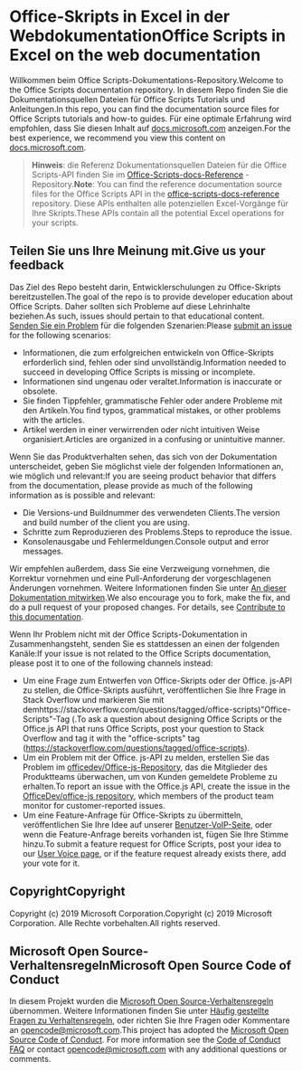 # <a name="office-scripts-in-excel-on-the-web-documentation"></a><span data-ttu-id="a803d-101">Office-Skripts in Excel in der Webdokumentation</span><span class="sxs-lookup"><span data-stu-id="a803d-101">Office Scripts in Excel on the web documentation</span></span>

<span data-ttu-id="a803d-102">Willkommen beim Office Scripts-Dokumentations-Repository.</span><span class="sxs-lookup"><span data-stu-id="a803d-102">Welcome to the Office Scripts documentation repository.</span></span> <span data-ttu-id="a803d-103">In diesem Repo finden Sie die Dokumentationsquellen Dateien für Office Scripts Tutorials und Anleitungen.</span><span class="sxs-lookup"><span data-stu-id="a803d-103">In this repo, you can find the documentation source files for Office Scripts tutorials and how-to guides.</span></span> <span data-ttu-id="a803d-104">Für eine optimale Erfahrung wird empfohlen, dass Sie diesen Inhalt auf [docs.microsoft.com](https://docs.microsoft.com/office-scripts-docs) anzeigen.</span><span class="sxs-lookup"><span data-stu-id="a803d-104">For the best experience, we recommend you view this content on [docs.microsoft.com](https://docs.microsoft.com/office-scripts-docs).</span></span>

> <span data-ttu-id="a803d-105">**Hinweis**: die Referenz Dokumentationsquellen Dateien für die Office Scripts-API finden Sie im [Office-Scripts-docs-Reference](https://github.com/OfficeDev/office-scripts-docs-reference) -Repository.</span><span class="sxs-lookup"><span data-stu-id="a803d-105">**Note**: You can find the reference documentation source files for the Office Scripts API in the [office-scripts-docs-reference](https://github.com/OfficeDev/office-scripts-docs-reference) repository.</span></span> <span data-ttu-id="a803d-106">Diese APIs enthalten alle potenziellen Excel-Vorgänge für Ihre Skripts.</span><span class="sxs-lookup"><span data-stu-id="a803d-106">These APIs contain all the potential Excel operations for your scripts.</span></span>

## <a name="give-us-your-feedback"></a><span data-ttu-id="a803d-107">Teilen Sie uns Ihre Meinung mit.</span><span class="sxs-lookup"><span data-stu-id="a803d-107">Give us your feedback</span></span>

<span data-ttu-id="a803d-108">Das Ziel des Repo besteht darin, Entwicklerschulungen zu Office-Skripts bereitzustellen.</span><span class="sxs-lookup"><span data-stu-id="a803d-108">The goal of the repo is to provide developer education about Office Scripts.</span></span> <span data-ttu-id="a803d-109">Daher sollten sich Probleme auf diese Lehrinhalte beziehen.</span><span class="sxs-lookup"><span data-stu-id="a803d-109">As such, issues should pertain to that educational content.</span></span> <span data-ttu-id="a803d-110">[Senden Sie ein Problem](https://github.com/OfficeDev/office-scripts-docs/issues) für die folgenden Szenarien:</span><span class="sxs-lookup"><span data-stu-id="a803d-110">Please [submit an issue](https://github.com/OfficeDev/office-scripts-docs/issues) for the following scenarios:</span></span>

- <span data-ttu-id="a803d-111">Informationen, die zum erfolgreichen entwickeln von Office-Skripts erforderlich sind, fehlen oder sind unvollständig.</span><span class="sxs-lookup"><span data-stu-id="a803d-111">Information needed to succeed in developing Office Scripts is missing or incomplete.</span></span>
- <span data-ttu-id="a803d-112">Informationen sind ungenau oder veraltet.</span><span class="sxs-lookup"><span data-stu-id="a803d-112">Information is inaccurate or obsolete.</span></span>
- <span data-ttu-id="a803d-113">Sie finden Tippfehler, grammatische Fehler oder andere Probleme mit den Artikeln.</span><span class="sxs-lookup"><span data-stu-id="a803d-113">You find typos, grammatical mistakes, or other problems with the articles.</span></span>
- <span data-ttu-id="a803d-114">Artikel werden in einer verwirrenden oder nicht intuitiven Weise organisiert.</span><span class="sxs-lookup"><span data-stu-id="a803d-114">Articles are organized in a confusing or unintuitive manner.</span></span>

<span data-ttu-id="a803d-115">Wenn Sie das Produktverhalten sehen, das sich von der Dokumentation unterscheidet, geben Sie möglichst viele der folgenden Informationen an, wie möglich und relevant:</span><span class="sxs-lookup"><span data-stu-id="a803d-115">If you are seeing product behavior that differs from the documentation, please provide as much of the following information as is possible and relevant:</span></span>

- <span data-ttu-id="a803d-116">Die Versions-und Buildnummer des verwendeten Clients.</span><span class="sxs-lookup"><span data-stu-id="a803d-116">The version and build number of the client you are using.</span></span>
- <span data-ttu-id="a803d-117">Schritte zum Reproduzieren des Problems.</span><span class="sxs-lookup"><span data-stu-id="a803d-117">Steps to reproduce the issue.</span></span>
- <span data-ttu-id="a803d-118">Konsolenausgabe und Fehlermeldungen.</span><span class="sxs-lookup"><span data-stu-id="a803d-118">Console output and error messages.</span></span>

<span data-ttu-id="a803d-p104">Wir empfehlen außerdem, dass Sie eine Verzweigung vornehmen, die Korrektur vornehmen und eine Pull-Anforderung der vorgeschlagenen Änderungen vornehmen. Weitere Informationen finden Sie unter [An dieser Dokumentation mitwirken](Contributing.md).</span><span class="sxs-lookup"><span data-stu-id="a803d-p104">We also encourage you to fork, make the fix, and do a pull request of your proposed changes. For details, see [Contribute to this documentation](Contributing.md).</span></span>

<span data-ttu-id="a803d-121">Wenn Ihr Problem nicht mit der Office Scripts-Dokumentation in Zusammenhangsteht, senden Sie es stattdessen an einen der folgenden Kanäle:</span><span class="sxs-lookup"><span data-stu-id="a803d-121">If your issue is not related to the Office Scripts documentation, please post it to one of the following channels instead:</span></span>

- <span data-ttu-id="a803d-122">Um eine Frage zum Entwerfen von Office-Skripts oder der Office. js-API zu stellen, die Office-Skripts ausführt, veröffentlichen Sie Ihre Frage in Stack Overflow und markieren Sie mit demhttps://stackoverflow.com/questions/tagged/office-scripts)"Office-Scripts"-Tag (.</span><span class="sxs-lookup"><span data-stu-id="a803d-122">To ask a question about designing Office Scripts or the Office.js API that runs Office Scripts, post your question to Stack Overflow and tag it with the "office-scripts" tag (https://stackoverflow.com/questions/tagged/office-scripts).</span></span>
- <span data-ttu-id="a803d-123">Um ein Problem mit der Office. js-API zu melden, erstellen Sie das Problem im [officedev/Office-js-Repository](https://github.com/OfficeDev/office-js), das die Mitglieder des Produktteams überwachen, um von Kunden gemeldete Probleme zu erhalten.</span><span class="sxs-lookup"><span data-stu-id="a803d-123">To report an issue with the Office.js API, create the issue in the [OfficeDev/office-js repository](https://github.com/OfficeDev/office-js), which members of the product team monitor for customer-reported issues.</span></span>
- <span data-ttu-id="a803d-124">Um eine Feature-Anfrage für Office-Skripts zu übermitteln, veröffentlichen Sie Ihre Idee auf unserer [Benutzer-VoIP-Seite](https://excel.uservoice.com/forums/274580-excel-for-the-web?category_id=143439), oder wenn die Feature-Anfrage bereits vorhanden ist, fügen Sie Ihre Stimme hinzu.</span><span class="sxs-lookup"><span data-stu-id="a803d-124">To submit a feature request for Office Scripts, post your idea to our [User Voice page](https://excel.uservoice.com/forums/274580-excel-for-the-web?category_id=143439), or if the feature request already exists there, add your vote for it.</span></span>

## <a name="copyright"></a><span data-ttu-id="a803d-125">Copyright</span><span class="sxs-lookup"><span data-stu-id="a803d-125">Copyright</span></span>

<span data-ttu-id="a803d-126">Copyright (c) 2019 Microsoft Corporation.</span><span class="sxs-lookup"><span data-stu-id="a803d-126">Copyright (c) 2019 Microsoft Corporation.</span></span> <span data-ttu-id="a803d-127">Alle Rechte vorbehalten.</span><span class="sxs-lookup"><span data-stu-id="a803d-127">All rights reserved.</span></span>

## <a name="microsoft-open-source-code-of-conduct"></a><span data-ttu-id="a803d-128">Microsoft Open Source-Verhaltensregeln</span><span class="sxs-lookup"><span data-stu-id="a803d-128">Microsoft Open Source Code of Conduct</span></span>

<span data-ttu-id="a803d-p106">In diesem Projekt wurden die [Microsoft Open Source-Verhaltensregeln](https://opensource.microsoft.com/codeofconduct/) übernommen. Weitere Informationen finden Sie unter [Häufig gestellte Fragen zu Verhaltensregeln](https://opensource.microsoft.com/codeofconduct/faq/), oder richten Sie Ihre Fragen oder Kommentare an [opencode@microsoft.com](mailto:opencode@microsoft.com).</span><span class="sxs-lookup"><span data-stu-id="a803d-p106">This project has adopted the [Microsoft Open Source Code of Conduct](https://opensource.microsoft.com/codeofconduct/). For more information see the [Code of Conduct FAQ](https://opensource.microsoft.com/codeofconduct/faq/) or contact [opencode@microsoft.com](mailto:opencode@microsoft.com) with any additional questions or comments.</span></span>
